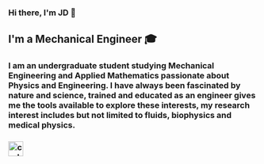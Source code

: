 ### Hi there, I'm JD 👋

## I'm a Mechanical Engineer 🎓
### I am an undergraduate student studying Mechanical Engineering and Applied Mathematics passionate about Physics and Engineering. I have always been fascinated by nature and science, trained and educated as an engineer gives me the tools available to explore these interests, my research interest includes but not limited to fluids, biophysics and medical physics.

### [<img alt="codeSTACKr | LinkedIn" width="30px" src="https://cdn.jsdelivr.net/npm/simple-icons@v3/icons/linkedin.svg" />][linkedin]

[linkedin]: https://www.linkedin.com/in/jd-zhu
